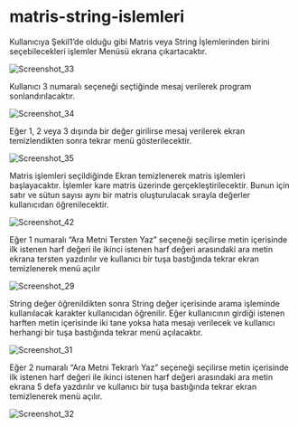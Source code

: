 # matris-string-islemleri

Kullanıcıya Şekil1’de olduğu gibi Matris veya String İşlemlerinden birini seçebilecekleri işlemler
Menüsü ekrana çıkartacaktır.

![Screenshot_33](https://user-images.githubusercontent.com/79109512/174189495-d33b51a2-2ddf-4084-b211-02e53cd40be8.png)

Kullanıcı 3 numaralı seçeneği seçtiğinde mesaj verilerek program sonlandırılacaktır.

![Screenshot_34](https://user-images.githubusercontent.com/79109512/174189606-77c7da9f-5ff1-4bde-9ff3-b40ee7e5d12b.png)

Eğer 1, 2 veya 3 dışında bir değer girilirse mesaj verilerek ekran temizlendikten sonra tekrar menü gösterilecektir.

![Screenshot_35](https://user-images.githubusercontent.com/79109512/174189660-a17b80ee-9526-4ea2-9c42-0ec3a4b5e5f0.png)

Matris işlemleri seçildiğinde Ekran temizlenerek matris işlemleri başlayacaktır. İşlemler kare matris üzerinde gerçekleştirilecektir. Bunun için satır ve sütun sayısı aynı bir matris oluşturulacak sırayla değerler kullanıcıdan öğrenilecektir.

![Screenshot_42](https://user-images.githubusercontent.com/79109512/174189734-84f61554-7e0d-4380-90a5-54ad081f219d.png)

Eğer 1 numaralı “Ara Metni Tersten Yaz” seçeneği seçilirse metin içerisinde ilk istenen harf değeri ile ikinci istenen harf değeri arasındaki ara metin ekrana tersten yazdırılır ve kullanıcı bir tuşa bastığında tekrar ekran temizlenerek menü açılır

![Screenshot_29](https://user-images.githubusercontent.com/79109512/174189933-70c20a97-f5f2-42fd-8fd7-14571f275c48.png)

String değer öğrenildikten sonra String değer içerisinde arama işleminde kullanılacak karakter kullanıcıdan öğrenilir. Eğer kullanıcının girdiği istenen harften metin içerisinde iki tane yoksa hata mesajı verilecek ve kullanıcı herhangi bir tuşa bastığında tekrar menü açılacaktır.

![Screenshot_31](https://user-images.githubusercontent.com/79109512/174190026-d92867ec-8920-4b01-98c7-f10f9282e0b2.png)

Eğer 2 numaralı “Ara Metni Tekrarlı Yaz” seçeneği seçilirse metin içerisinde ilk istenen harf değeri ile ikinci istenen harf değeri arasındaki ara metin ekrana 5 defa yazdırılır ve kullanıcı bir tuşa bastığında tekrar ekran temizlenerek menü açılır.

![Screenshot_32](https://user-images.githubusercontent.com/79109512/174190237-46a87b9c-dbe7-4e60-8ced-b23ee94890c9.png)



